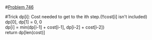 #[Problem 746](https://leetcode.com/problems/min-cost-climbing-stairs/description/)

#Trick
dp[i]: Cost needed to get to the ith step.(!!cost[i] isn't included)  
dp[0], dp[1] = 0, 0  
dp[i] = min(dp[i-1] + cost[i-1], dp[i-2] + cost[i-2])  
return dp[len(cost)]
